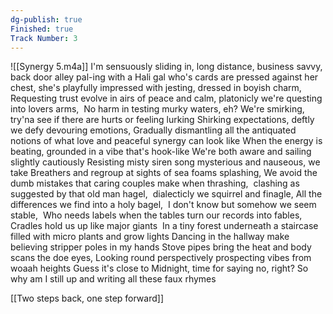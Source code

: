 ```yaml
---
dg-publish: true
Finished: true
Track Number: 3
---
```

![[Synergy 5.m4a]]
I'm sensuously sliding in, long distance, business savvy, back door alley pal-ing with a Hali gal who's cards are pressed against her chest,
she's playfully impressed with jesting,
dressed in boyish charm, 
Requesting trust evolve in airs of peace and calm,
platonicly we're questing into lovers arms, 
No harm in testing murky waters, eh?
We're smirking, 
try'na see if there are hurts or feeling lurking
Shirking expectations, deftly we defy devouring emotions,
Gradually dismantling all the antiquated notions of what love and peaceful synergy can look like
When the energy is beating, grounded in a vibe that's hook-like
We're both aware and sailing slightly cautiously
Resisting misty siren song mysterious and nauseous, we take
Breathers and regroup at sights of sea foams splashing,
We avoid the dumb mistakes that caring couples make when thrashing, 
clashing as suggested by that old man hagel, 
dialecticly we squirrel and finagle,
All the differences we find into a holy bagel, 
I don't know but somehow we seem stable, 
Who needs labels when the tables turn our records into fables, 
Cradles hold us up like major giants 
In a tiny forest underneath a staircase filled with micro plants and grow lights
Dancing in the hallway make believing stripper poles in my hands
Stove pipes bring the heat and body scans the doe eyes,
Looking round perspectively prospecting vibes from woaah heights
Guess it's close to Midnight, time for saying no, right?
So why am I still up and writing all these faux rhymes

[[Two steps back, one step forward]]

